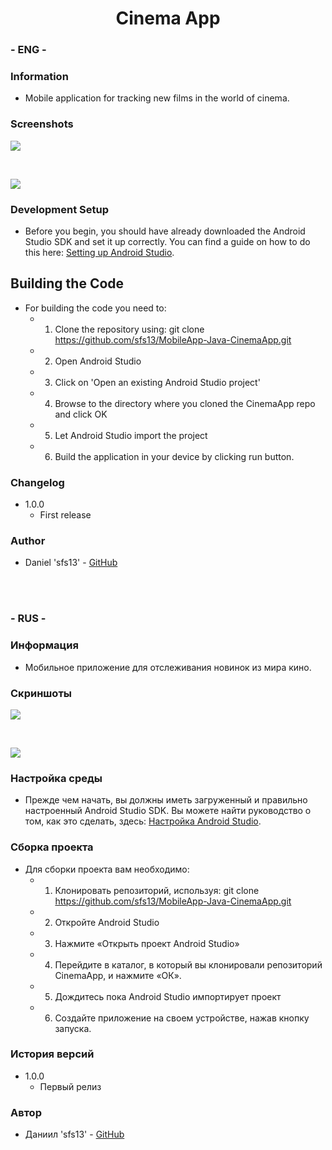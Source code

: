 <h1 align="center">Cinema App</h1>

### - ENG -

### Information

- Mobile application for tracking new films in the world of cinema.

### Screenshots

<p>
  <img src="https://i.imgur.com/Ut0UxkN.png" />
</p>

<br/>

<p>
  <img src="https://i.imgur.com/ROIdR62.png" />
</p>

### Development Setup

- Before you begin, you should have already downloaded the Android Studio SDK and set it up correctly. You can find a guide on how to do this here: [Setting up Android Studio](http://developer.android.com/sdk/installing/index.html?pkg=studio).

## Building the Code

- For building the code you need to:
  - 1. Clone the repository using: git clone https://github.com/sfs13/MobileApp-Java-CinemaApp.git
  - 2. Open Android Studio
  - 3. Click on 'Open an existing Android Studio project'
  - 4. Browse to the directory where you cloned the CinemaApp repo and click OK
  - 5. Let Android Studio import the project
  - 6. Build the application in your device by clicking run button.

### Changelog

- 1.0.0
  - First release

### Author

- Daniel 'sfs13' - <a href="https://github.com/sfs13">GitHub</a>

<br />
<br />

### - RUS -

### Информация

- Мобильное приложение для отслеживания новинок из мира кино.

### Скриншоты

<p>
  <img src = "https://i.imgur.com/Ut0UxkN.png" />
</p>

<br/>

<p>
  <img src = "https://i.imgur.com/ROIdR62.png" />
</p>

### Настройка среды

- Прежде чем начать, вы должны иметь загруженный и правильно настроенный Android Studio SDK. Вы можете найти руководство о том, как это сделать, здесь: [Настройка Android Studio](http://developer.android.com/sdk/install/index.html?pkg=studio).

### Сборка проекта

- Для сборки проекта вам необходимо:
  - 1. Клонировать репозиторий, используя: git clone https://github.com/sfs13/MobileApp-Java-CinemaApp.git
  - 2. Откройте Android Studio
  - 3. Нажмите «Открыть проект Android Studio»
  - 4. Перейдите в каталог, в который вы клонировали репозиторий CinemaApp, и нажмите «ОК».
  - 5. Дождитесь пока Android Studio импортирует проект
  - 6. Создайте приложение на своем устройстве, нажав кнопку запуска.

### История версий

- 1.0.0
  - Первый релиз

### Автор

- Даниил 'sfs13' - <a href="https://github.com/sfs13">GitHub</a>
